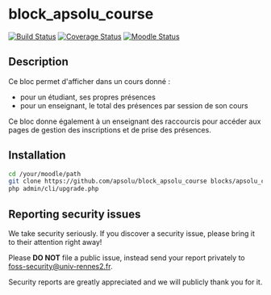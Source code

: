 # block_apsolu_course

[![Build Status](https://github.com/apsolu/block_apsolu_course/workflows/Moodle%20Plugin%20CI/badge.svg?branch=master)](https://github.com/apsolu/block_apsolu_course/actions)
[![Coverage Status](https://coveralls.io/repos/github/apsolu/block_apsolu_course/badge.svg?branch=master)](https://coveralls.io/github/apsolu/block_apsolu_course?branch=master)
[![Moodle Status](https://img.shields.io/badge/moodle-3.11-blue)](https://moodle.org)

## Description

Ce bloc permet d'afficher dans un cours donné :
- pour un étudiant, ses propres présences
- pour un enseignant, le total des présences par session de son cours

Ce bloc donne également à un enseignant des raccourcis pour accéder aux pages de gestion des inscriptions et de prise des présences.


## Installation

```bash
cd /your/moodle/path
git clone https://github.com/apsolu/block_apsolu_course blocks/apsolu_course
php admin/cli/upgrade.php
```


## Reporting security issues

We take security seriously. If you discover a security issue, please bring it
to their attention right away!

Please **DO NOT** file a public issue, instead send your report privately to
[foss-security@univ-rennes2.fr](mailto:foss-security@univ-rennes2.fr).

Security reports are greatly appreciated and we will publicly thank you for it.
